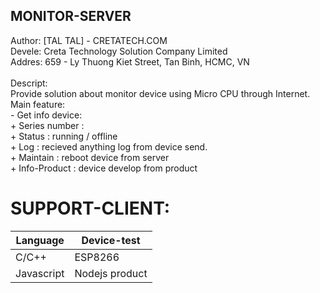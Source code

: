MONITOR-SERVER
--------------
Author: [TAL TAL] - CRETATECH.COM <br>
Devele: Creta Technology Solution Company Limited <br>
Addres: 659 - Ly Thuong Kiet Street, Tan Binh, HCMC, VN <br>
<br>Descript: </b><br>
Provide solution about monitor device using Micro CPU through Internet. <br>
Main feature:<br>
    - Get info device: <br>
        + Series number : <using all system internet device><br>
        + Status        : running / offline <br>
        + Log           : recieved anything log from device send.<br>
        + Maintain      : reboot device from server <br>
        + Info-Product  : device develop from product <br>

SUPPORT-CLIENT:
===============
Language                |   Device-test                        |  
------------------------|--------------------------------------|
C/C++                   |   ESP8266                            |
Javascript              |   Nodejs product                     |
